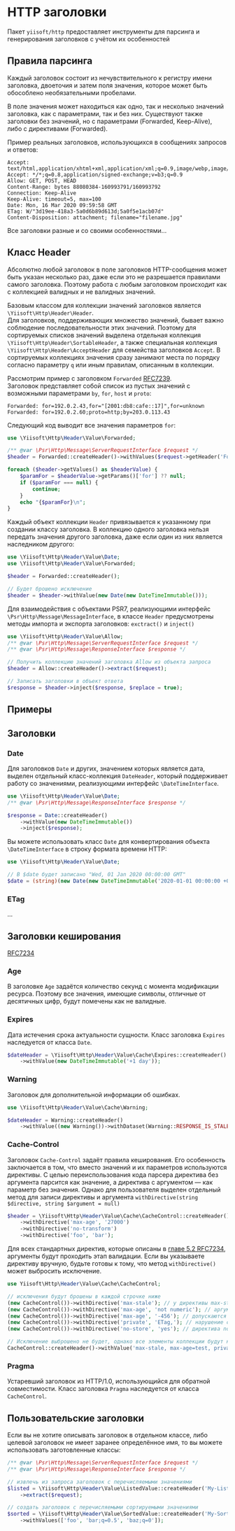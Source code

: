 # HTTP заголовки

Пакет `yiisoft/http` предоставляет инструменты для парсинга и генерирования заголовков с учётом их особенностей

## Правила парсинга

Каждый заголовок состоит из нечувствительного к регистру имени заголовка, двоеточия и затем поля значения, которое может
быть обособлено необязательными пробелами.

В поле значения может находиться как одно, так и несколько значений заголовка, как с параметрами, так и без них.
Существуют также заголовки без значений, но с параметрами (Forwarded, Keep-Alive), либо с директивами (Forwarded).

Пример реальных заголовков, использующихся в сообщениях запросов и ответов:

```text
Accept: text/html,application/xhtml+xml,application/xml;q=0.9,image/webp,image/apng
Accept: */*;q=0.8,application/signed-exchange;v=b3;q=0.9
Allow: GET, POST, HEAD
Content-Range: bytes 88080384-160993791/160993792
Connection: Keep-Alive
Keep-Alive: timeout=5, max=100
Date: Mon, 16 Mar 2020 09:59:58 GMT
ETag: W/"3d19ee-418a3-5a0d6b89d613d;5a0f5e1acb07d"
Content-Disposition: attachment; filename="filename.jpg"
```

Все заголовки разные и со своими особенностями...

## Класс Header

Абсолютно любой заголовок в поле заголовков HTTP-сообщения может быть указан несколько раз, даже если это не разрешается
правилами самого заголовка. Поэтому работа с любым заголовком происходит как с коллекцией валидных и не валидных
значений.

Базовым классом для коллекции значений заголовков является `\Yiisoft\Http\Header\Header`. \
Для заголовков, поддерживающих множество значений, бывает важно соблюдение последовательности этих значений. Поэтому для
сортируемых списков значений выделена отдельная коллекция `\Yiisoft\Http\Header\SortableHeader`, а также специальная
коллекция `\Yiisoft\Http\Header\AcceptHeader` для семейства заголовков `Accept`. В сортируемых коллекциях значения сразу
занимают места по порядку согласно параметру `q` или иным правилам, описанным в коллекции.

Рассмотрим пример с заголовком `Forwarded` [RFC7239](https://tools.ietf.org/html/rfc7239).\
Заголовок представляет собой список из пустых значений с возможными параметрами `by`, `for`, `host` и `proto`:

```
Forwarded: for=192.0.2.43,for="[2001:db8:cafe::17]",for=unknown
Forwarded: for=192.0.2.60;proto=http;by=203.0.113.43
```

Следующий код выводит все значения параметров `for`:

```php
use \Yiisoft\Http\Header\Value\Forwarded;

/** @var \Psr\Http\Message\ServerRequestInterface $request */
$header = Forwarded::createHeader()->withValues($request->getHeader('Forwarded'));

foreach ($header->getValues() as $headerValue) {
    $paramFor = $headerValue->getParams()['for'] ?? null;
    if ($paramFor === null) {
        continue;
    }
    echo "{$paramFor}\n";
}
```

Каждый объект коллекции `Header` привязывается к указанному при создании классу заголовка. В коллекцию одного заголовка
нельзя передать значения другого заголовка, даже если один из них является наследником другого:

```php
use \Yiisoft\Http\Header\Value\Date;
use \Yiisoft\Http\Header\Value\Forwarded;

$header = Forwarded::createHeader();

// Будет брошено исключение
$header = $header->withValue(new Date(new DateTimeImmutable()));
```

Для взаимодействия с объектами PSR7, реализующими интерфейс `\Psr\Http\Message\MessageInterface`, в классе `Header`
предусмотрены методы импорта и экспорта заголовков: `exctract()` и `inject()`

```php
use \Yiisoft\Http\Header\Value\Allow;
/** @var \Psr\Http\Message\ServerRequestInterface $request */
/** @var \Psr\Http\Message\ResponseInterface $response */

// Получить коллекцию значений заголовка Allow из объекта запроса
$header = Allow::createHeader()->extract($request);

// Записать заголовки в объект ответа
$response = $header->inject($response, $replace = true);
```

## Примеры



## Заголовки

### Date

Для заголовков `Date` и других, значением которых является дата, выделен отдельный класс-коллекция `DateHeader`,
который поддерживает работу со значениями, реализующими интерфейс `\DateTimeInterface`.

```php
use \Yiisoft\Http\Header\Value\Date;
/** @var \Psr\Http\Message\ResponseInterface $response */

$response = Date::createHeader()
    ->withValue(new DateTimeImmutable())
    ->inject($response);
```

Вы можете использовать класс `Date` для конвертирования объекта `\DateTimeInterface` в строку формата времени HTTP:

```php
use \Yiisoft\Http\Header\Value\Date;

// В $date будет записано "Wed, 01 Jan 2020 00:00:00 GMT"
$date = (string)(new Date(new DateTimeImmutable('2020-01-01 00:00:00 +0000')));
```

### ETag

...

## Заголовки кеширования

[RFC7234](https://tools.ietf.org/html/rfc7234)

### Age

В заголовке `Age` задаётся количество секунд с момента модификации ресурса. Поэтому все значения, имеющие символы,
отличные от десятичных цифр, будут помечены как не валидные.

### Expires

Дата истечения срока актуальности сущности. Класс заголовка `Expires` наследуется от класса `Date`.

```php
$dateHeader = \Yiisoft\Http\Header\Value\Cache\Expires::createHeader()
    ->withValue(new DateTimeImmutable('+1 day'));
```

### Warning

Заголовок для дополнительной информации об ошибках.
```php
use \Yiisoft\Http\Header\Value\Cache\Warning;

$dateHeader = Warning::createHeader()
    ->withValue((new Warning())->withDataset(Warning::RESPONSE_IS_STALE, '-', 'Response is stale'));
```

### Cache-Control

Заголовок `Cache-Control` задаёт правила кеширования. Его особенность заключается в том, что вместо значений и их
параметров используются директивы. С целью переиспользования кода парсера директива без аргумента парсится как значение,
а директива с аргументом — как параметр без значения. Однако для пользователя выделен отдельный метод для записи
директивы и аргумента `withDirective(string $directive, string $argument = null)`

```php
$header = \Yiisoft\Http\Header\Value\Cache\CacheControl::createHeader()
    ->withDirective('max-age', '27000')
    ->withDirective('no-transform')
    ->withDirective('foo', 'bar');
```

Для всех стандартных директив, которые описаны в [главе 5.2 RFC7234](https://tools.ietf.org/html/rfc7234#section-5.2),
аргументы будут проходить этап валидации. Если вы указываете директиву вручную, будьте готовы к тому, что метод
`withDirective()` может выбросить исключение.

```php
use Yiisoft\Http\Header\Value\Cache\CacheControl;

// исключения будут брошены в каждой строчке ниже
(new CacheControl())->withDirective('max-stale'); // у директивы max-stale должен быть аргумент
(new CacheControl())->withDirective('max-age', 'not numeric'); // аргумент директивы max-age должен быть числовым
(new CacheControl())->withDirective('max-age', '-456'); // допускаются только цифры
(new CacheControl())->withDirective('private', 'ETag,'); // нарушение синтаксиса списка заголовков
(new CacheControl())->withDirective('no-store', 'yes'); // директива no-store не принимает аргумент

// Исключение выброшено не будет, однако все элементы коллекции будут не валидными
CacheControl::createHeader()->withValue('max-stale, max-age=test, private="ETag,", no-store=yes');
```

### Pragma

Устаревший заголовок из HTTP/1.0, использующийся для обратной совместимости.
Класс заголовка `Pragma` наследуется от класса `CacheControl`.

## Пользовательские заголовки

Если вы не хотите описывать заголовок в отдельном классе, либо целевой заголовок не имеет заранее определённое имя, то
вы можете использовать заготовленные классы:

```php
/** @var \Psr\Http\Message\ServerRequestInterface $request */
/** @var \Psr\Http\Message\ResponseInterface $response */

// извлечь из запроса заголовок с перечисляемыми значениями
$listed = \Yiisoft\Http\Header\Value\ListedValue::createHeader('My-List')
    ->extract($request);

// создать заголовок с перечисляемыми сортируемыми значениями
$sorted = \Yiisoft\Http\Header\Value\SortedValue::createHeader('My-Sorted-List')
    ->withValues(['foo', 'bar;q=0.5', 'baz;q=0']);
```
